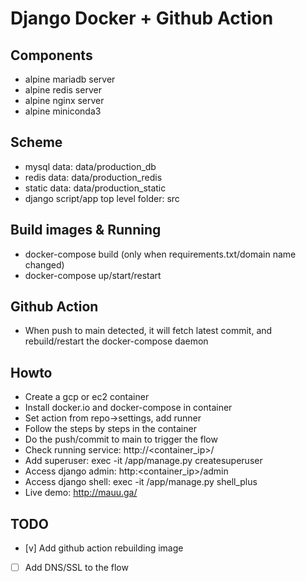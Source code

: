 # Django Docker + Github Action
## Components
- alpine mariadb server
- alpine redis server 
- alpine nginx server
- alpine miniconda3  

## Scheme
- mysql data: data/production_db
- redis data: data/production_redis
- static data: data/production_static
- django script/app top level folder: src

## Build images & Running
- docker-compose build (only when requirements.txt/domain name changed)
- docker-compose up/start/restart

## Github Action
- When push to main detected, it will fetch latest commit, and rebuild/restart the docker-compose daemon

## Howto
- Create a gcp or ec2 container
- Install docker.io and docker-compose in container
- Set action from repo->settings, add runner
- Follow the steps by steps in the container
- Do the push/commit to main to trigger the flow
- Check running service: http://<container_ip>/
- Add superuser: exec -it <id of django-calendar_app> /app/manage.py createsuperuser
- Access django admin: http:<container_ip>/admin
- Access django shell: exec -it <id of django-calendar-app> /app/manage.py shell_plus
- Live demo: http://mauu.ga/

## TODO
- [v] Add github action rebuilding image
- [ ] Add DNS/SSL to the flow
